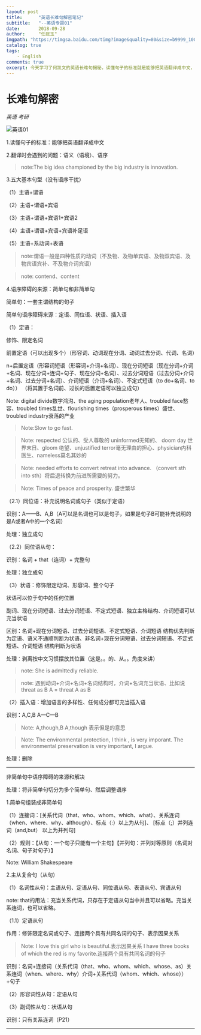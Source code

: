 ```yaml
---
layout: post
title:      "英语长难句解密笔记"
subtitle:   "--英语专题01"
date:       2018-09-28
author:     "任庭玉"
imgpath: "https://timgsa.baidu.com/timg?image&quality=80&size=b9999_10000&sec=1538724547&di=4ab88786ba1e23506f5b8cb790d66792&imgtype=jpg&er=1&src=http://imgsrc.baidu.com/imgad/pic/item/023b5bb5c9ea15ce4e6203c1bc003af33b87b26e.jpg"
catalog: true
tags:
    - English
comments: true
excerpt: 今天学习了何凯文的英语长难句揭秘，读懂句子的标准就是能够把英语翻译成中文，何老师内容通俗易懂，想和大家分享一下我的学习笔记。
---
```


# 长难句解密

*英语  考研*

![英语01][1]


1.读懂句子的标准：能够把英语翻译成中文

2.翻译时会遇到的问题：语义（语境）、语序

> note:The big idea championed by the big industry is innovation.

3.五大基本句型（没有语序干扰）

（1）主语+谓语

（2）主语+谓语+宾语

（3）主语+谓语+宾语1+宾语2

（4）主语+谓语+宾语+宾语补足语

（5）主语+系动词+表语

> note:谓语一般是四种性质的动词（不及物、及物单宾语、及物双宾语、及物宾语宾补、不及物介词宾语）

> note: contend、content

4.语序障碍的来源：简单句和非简单句

简单句：一套主谓结构的句子

简单句语序障碍来源：定语、同位语、状语、插入语

（1）定语：

修饰、限定名词

前置定语（可以出现多个）（形容词、动词现在分词、动词过去分词、代词、名词）

n+后置定语（形容词短语（形容词+介词+名词）、现在分词短语（现在分词+介词+名词、现在分词+连词+句子、现在分词+名词）、过去分词短语（过去分词+介词+名词、过去分词+名词）、介词短语（介词+名词）、不定式短语（to do+名词、to do）） （将其置于名词前、过长的后置定语可以独立成句）

Note: digital divide数字鸿沟、the aging population老年人、troubled face愁容、troubled times乱世、flourishing times（prosperous times）盛世、troubled industry衰落的产业  

> Note:Slow to go fast.

> Note: respected 公认的、受人尊敬的   uninformed无知的、  doom day 世界末日、gloom 绝望、unjustified terror毫无理由的担心、physician内科医生、nameless莫名其妙的

> Note: needed efforts to convert retreat into advance.  （convert sth into sth）将后退转换为前进所需要的努力。

> Note: Times of peace and prosperity. 盛世繁华

（2.1）同位语：补充说明名词或句子（类似于定语）

识别：A——B、A,B（A可以是名词也可以是句子，如果是句子B可能补充说明的是A或者A中的一个名词）

处理：独立成句

（2.2）同位语从句：

识别：名词 + that（连词）+ 完整句

处理：独立成句

（3）状语：修饰限定动词、形容词、整个句子

状语可以位于句中的任何位置

副词、现在分词短语、过去分词短语、不定式短语、独立主格结构、介词短语可以充当状语

区别：名词+现在分词短语、过去分词短语、不定式短语、介词短语 结构优先判断为定语、语义不通顺判断为状语、非名词+现在分词短语、过去分词短语、不定式短语、介词短语 结构判断为状语

处理：剥离按中文习惯摆放其位置（这是。。的、从。。角度来讲）

> note: She is admittedly reliable.

> note: 遇到动词+介词+名词+名词结构时，介词+名词充当状语、比如说 threat as B A = threat A as B

（2）插入语：增加语言的多样性、任何成分都可充当插入语

识别：A,C,B  A—C—B

> Note: A,though,B     A,though  表示但是的意思

> Note: The environmental protection, I think , is very imporant.   The environmental preservation is very important, I argue.

处理：删除

---

非简单句中语序障碍的来源和解决

处理：将非简单句切分为多个简单句、然后调整语序

1.简单句组装成非简单句

（1）连接词：[关系代词（that、who、whom、which、what）、关系连词（when、where、why、although）、标点（:）以上为从句]、   [标点（;）并列连词（and,but） 以上为并列句]

（2）规则：【从句：一个句子只能有一个主句】【并列句：并列对等原则（名词对名词、句子对句子）】

Note: William Shakespeare

2.主从复合句（从句）

（1）名词性从句：主语从句、定语从句、同位语从句、表语从句、宾语从句

note: that的用法：充当关系代词，只存在于定语从句当中并且可以省略。充当关系连词，也可以省略。

（1.1）定语从句

作用：修饰限定名词或句子、连接两个具有共同名词的句子、表示因果关系

> Note: I love this girl who is beautiful.表示因果关系
I have three books of which the red is my favorite.连接两个具有共同名词的句子

识别：名词+连接词（关系代词（that、who、whom、which、whose、as）关系连词（when、where、why）介词+关系代词（whom、which、whose））+句子

（2）形容词性从句：定语从句

（3）副词性从句：状语从句

识别：只有关系连词（P21）

---


[1]: https://timgsa.baidu.com/timg?image&amp;quality=80&amp;size=b9999_10000&amp;sec=1538724547&amp;di=4ab88786ba1e23506f5b8cb790d66792&amp;imgtype=jpg&amp;er=1&amp;src=http://imgsrc.baidu.com/imgad/pic/item/023b5bb5c9ea15ce4e6203c1bc003af33b87b26e.jpg
